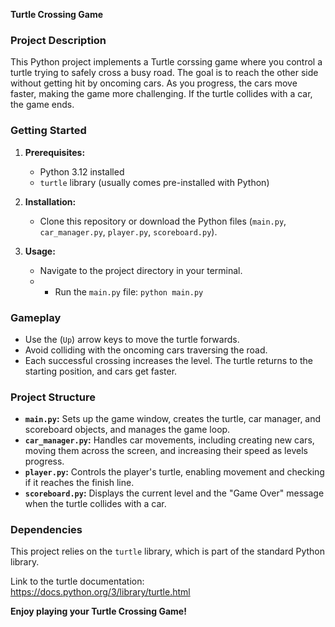 **Turtle Crossing Game**

### **Project Description**

This Python project implements a Turtle corssing game where you control a turtle trying to safely cross a busy road. The goal is to reach the other side without getting hit by oncoming cars. As you progress, the cars move faster, making the game more challenging. If the turtle collides with a car, the game ends.

### **Getting Started**

1. **Prerequisites:**
   * Python 3.12 installed
   * `turtle` library (usually comes pre-installed with Python)

3. **Installation:**
   * Clone this repository or download the Python files (`main.py`, `car_manager.py`, `player.py`, `scoreboard.py`).

5. **Usage:**
   * Navigate to the project directory in your terminal.
   * * Run the `main.py` file: `python main.py`

### **Gameplay**

* Use the (`Up`) arrow keys to move the turtle forwards.
* Avoid colliding with the oncoming cars traversing the road.
* Each successful crossing increases the level. The turtle returns to the starting position, and cars get faster.

### **Project Structure**

* **`main.py`:** Sets up the game window, creates the turtle, car manager, and scoreboard objects, and manages the game loop.
* **`car_manager.py`:** Handles car movements, including creating new cars, moving them across the screen, and increasing their speed as levels progress.
* **`player.py`:** Controls the player's turtle, enabling movement and checking if it reaches the finish line.
* **`scoreboard.py`:** Displays the current level and the "Game Over" message when the turtle collides with a car.

### **Dependencies**

This project relies on the `turtle` library, which is part of the standard Python library.

Link to the turtle documentation: https://docs.python.org/3/library/turtle.html

**Enjoy playing your Turtle Crossing Game!**

